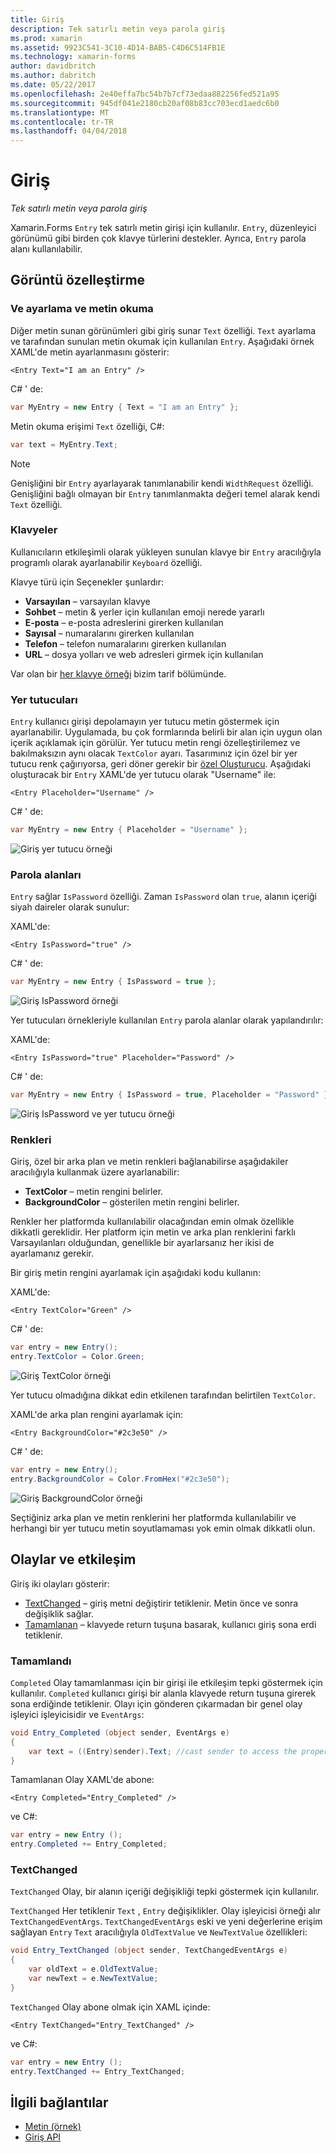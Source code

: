 ```yaml
---
title: Giriş
description: Tek satırlı metin veya parola giriş
ms.prod: xamarin
ms.assetid: 9923C541-3C10-4D14-BAB5-C4D6C514FB1E
ms.technology: xamarin-forms
author: davidbritch
ms.author: dabritch
ms.date: 05/22/2017
ms.openlocfilehash: 2e40effa7bc54b7b7cf73edaa882256fed521a95
ms.sourcegitcommit: 945df041e2180cb20af08b83cc703ecd1aedc6b0
ms.translationtype: MT
ms.contentlocale: tr-TR
ms.lasthandoff: 04/04/2018
---
```

# <a name="entry"></a>Giriş

_Tek satırlı metin veya parola giriş_

Xamarin.Forms `Entry` tek satırlı metin girişi için kullanılır. `Entry`, düzenleyici görünümü gibi birden çok klavye türlerini destekler. Ayrıca, `Entry` parola alanı kullanılabilir.

## <a name="display-customization"></a>Görüntü özelleştirme

### <a name="setting-and-reading-text"></a>Ve ayarlama ve metin okuma

Diğer metin sunan görünümleri gibi giriş sunar `Text` özelliği. `Text` ayarlama ve tarafından sunulan metin okumak için kullanılan `Entry`. Aşağıdaki örnek XAML'de metin ayarlanmasını gösterir:

```xaml
<Entry Text="I am an Entry" />
```

C# ' de:

```csharp
var MyEntry = new Entry { Text = "I am an Entry" };
```

Metin okuma erişimi `Text` özelliği, C#:

```csharp
var text = MyEntry.Text;
```

> [!NOTE]
> Genişliğini bir `Entry` ayarlayarak tanımlanabilir kendi `WidthRequest` özelliği. Genişliğini bağlı olmayan bir `Entry` tanımlanmakta değeri temel alarak kendi `Text` özelliği.

### <a name="keyboards"></a>Klavyeler

Kullanıcıların etkileşimli olarak yükleyen sunulan klavye bir `Entry` aracılığıyla programlı olarak ayarlanabilir `Keyboard` özelliği.

Klavye türü için Seçenekler şunlardır:

- **Varsayılan** &ndash; varsayılan klavye
- **Sohbet** &ndash; metin & yerler için kullanılan emoji nerede yararlı
- **E-posta** &ndash; e-posta adreslerini girerken kullanılan
- **Sayısal** &ndash; numaralarını girerken kullanılan
- **Telefon** &ndash; telefon numaralarını girerken kullanılan
- **URL** &ndash; dosya yolları ve web adresleri girmek için kullanılan

Var olan bir [her klavye örneği](https://developer.xamarin.com/recipes/cross-platform/xamarin-forms/choose-keyboard-for-entry/) bizim tarif bölümünde.

### <a name="placeholders"></a>Yer tutucuları

`Entry` kullanıcı girişi depolamayın yer tutucu metin göstermek için ayarlanabilir. Uygulamada, bu çok formlarında belirli bir alan için uygun olan içerik açıklamak için görülür. Yer tutucu metin rengi özelleştirilemez ve bakılmaksızın aynı olacak `TextColor` ayarı. Tasarımınız için özel bir yer tutucu renk çağırıyorsa, geri döner gerekir bir [özel Oluşturucu](). Aşağıdaki oluşturacak bir `Entry` XAML'de yer tutucu olarak "Username" ile:

```xaml
<Entry Placeholder="Username" />
```

C# ' de:

```csharp
var MyEntry = new Entry { Placeholder = "Username" };
```

![](entry-images/placeholder.png "Giriş yer tutucu örneği")

### <a name="password-fields"></a>Parola alanları

`Entry` sağlar `IsPassword` özelliği. Zaman `IsPassword` olan `true`, alanın içeriği siyah daireler olarak sunulur:

XAML'de:

```xaml
<Entry IsPassword="true" />
```

C# ' de:

```csharp
var MyEntry = new Entry { IsPassword = true };
```

![](entry-images/password.png "Giriş IsPassword örneği")

Yer tutucuları örnekleriyle kullanılan `Entry` parola alanlar olarak yapılandırılır:

XAML'de:

```xaml
<Entry IsPassword="true" Placeholder="Password" />
```

C# ' de:

```csharp
var MyEntry = new Entry { IsPassword = true, Placeholder = "Password" };
```

![](entry-images/passwordplaceholder.png "Giriş IsPassword ve yer tutucu örneği")


### <a name="colors"></a>Renkleri

Giriş, özel bir arka plan ve metin renkleri bağlanabilirse aşağıdakiler aracılığıyla kullanmak üzere ayarlanabilir:

- **TextColor** &ndash; metin rengini belirler.
- **BackgroundColor** &ndash; gösterilen metin rengini belirler.

Renkler her platformda kullanılabilir olacağından emin olmak özellikle dikkatli gereklidir. Her platform için metin ve arka plan renklerini farklı Varsayılanları olduğundan, genellikle bir ayarlarsanız her ikisi de ayarlamanız gerekir.

Bir giriş metin rengini ayarlamak için aşağıdaki kodu kullanın:

XAML'de:

```xaml
<Entry TextColor="Green" />
```

C# ' de:

```csharp
var entry = new Entry();
entry.TextColor = Color.Green;
```

![](entry-images/textcolor.png "Giriş TextColor örneği")

Yer tutucu olmadığına dikkat edin etkilenen tarafından belirtilen `TextColor`.

XAML'de arka plan rengini ayarlamak için:

```xaml
<Entry BackgroundColor="#2c3e50" />
```

C# ' de:

```csharp
var entry = new Entry();
entry.BackgroundColor = Color.FromHex("#2c3e50");
```

![](entry-images/textbackgroundcolor.png "Giriş BackgroundColor örneği")

Seçtiğiniz arka plan ve metin renklerini her platformda kullanılabilir ve herhangi bir yer tutucu metin soyutlamaması yok emin olmak dikkatli olun.

## <a name="events-and-interactivity"></a>Olaylar ve etkileşim

Giriş iki olayları gösterir:

- [TextChanged](http://developer.xamarin.com/api/event/Xamarin.Forms.Entry.TextChanged/) &ndash; giriş metni değiştirir tetiklenir. Metin önce ve sonra değişiklik sağlar.
- [Tamamlanan](http://developer.xamarin.com/api/event/Xamarin.Forms.Entry.Completed/) &ndash; klavyede return tuşuna basarak, kullanıcı giriş sona erdi tetiklenir.

### <a name="completed"></a>Tamamlandı

`Completed` Olay tamamlanması için bir girişi ile etkileşim tepki göstermek için kullanılır. `Completed` kullanıcı girişi bir alanla klavyede return tuşuna girerek sona erdiğinde tetiklenir. Olayı için gönderen çıkarmadan bir genel olay işleyici işleyicisidir ve `EventArgs`:

```csharp
void Entry_Completed (object sender, EventArgs e)
{
    var text = ((Entry)sender).Text; //cast sender to access the properties of the Entry
}
```

Tamamlanan Olay XAML'de abone:

```xaml
<Entry Completed="Entry_Completed" />
```

ve C#:

```csharp
var entry = new Entry ();
entry.Completed += Entry_Completed;
```

### <a name="textchanged"></a>TextChanged

`TextChanged` Olay, bir alanın içeriği değişikliği tepki göstermek için kullanılır.

`TextChanged` Her tetiklenir `Text` , `Entry` değişiklikler. Olay işleyicisi örneği alır `TextChangedEventArgs`. `TextChangedEventArgs` eski ve yeni değerlerine erişim sağlayan `Entry` `Text` aracılığıyla `OldTextValue` ve `NewTextValue` özellikleri:

```csharp
void Entry_TextChanged (object sender, TextChangedEventArgs e)
{
    var oldText = e.OldTextValue;
    var newText = e.NewTextValue;
}
```

`TextChanged` Olay abone olmak için XAML içinde:

```xaml
<Entry TextChanged="Entry_TextChanged" />
```

ve C#:

```csharp
var entry = new Entry ();
entry.TextChanged += Entry_TextChanged;
```


## <a name="related-links"></a>İlgili bağlantılar

- [Metin (örnek)](https://developer.xamarin.com/samples/xamarin-forms/UserInterface/Text)
- [Giriş API](https://developer.xamarin.com/api/type/Xamarin.Forms.Entry/)
